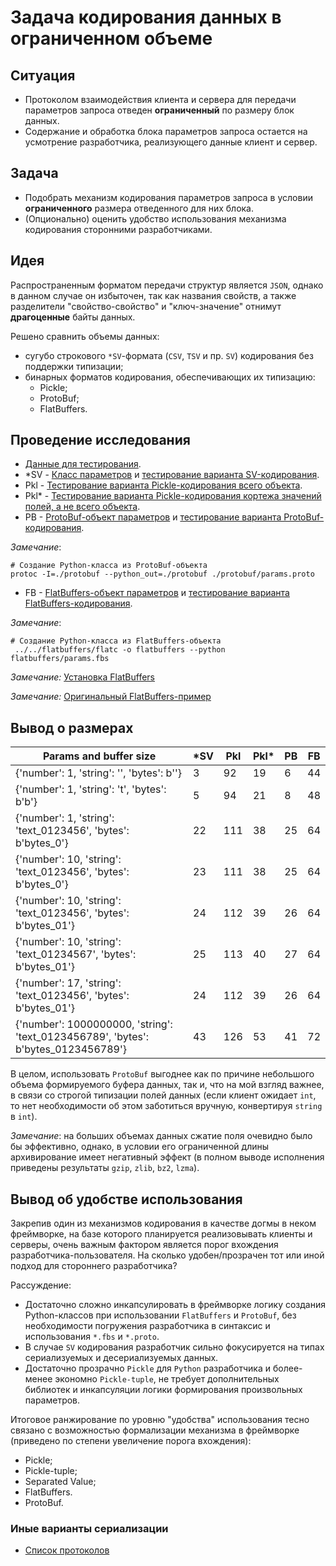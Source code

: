 # Задача кодирования данных в ограниченном объеме

## Ситуация

* Протоколом взаимодействия клиента и сервера для передачи параметров запроса отведен __ограниченный__ по размеру блок данных.
* Cодержание и обработка блока параметров запроса остается на усмотрение разработчика, реализующего данные клиент и сервер.

## Задача

* Подобрать механизм кодирования параметров запроса в условии __ограниченного__ размера отведенного для них блока.
* (Опционально) оценить удобство использования механизма кодирования сторонними разработчиками.

## Идея

Распространенным форматом передачи структур является `JSON`, однако в данном случае он избыточен, так как названия свойств, а также разделители "свойство-свойство" и "ключ-значение" отнимут __драгоценные__ байты данных.

Решено сравнить объемы данных:

* сугубо строкового `*SV`-формата (`CSV`, `TSV` и пр. `SV`) кодирования без поддержки типизации;
* бинарных форматов кодирования, обеспечивающих их типизацию:
  * Pickle;
  * ProtoBuf;
  * FlatBuffers.

## Проведение исследования

* [Данные для тестирования](facets.py).
* *SV - [Класс параметров](sv/params.py) и [тестирование варианта SV-кодирования](sv/test.py).
* Pkl - [Тестирование варианта Pickle-кодирования всего объекта](pickle/test.py).
* Pkl* - [Тестирование варианта Pickle-кодирования кортежа значений полей, а не всего объекта](pickle_tuple/test.py).
* PB - [ProtoBuf-объект параметров](protobuf/params.proto) и [тестирование варианта ProtoBuf-кодирования](protobuf/test.py).
  
_Замечание_:

```shell
# Создание Python-класса из ProtoBuf-объекта
protoc -I=./protobuf --python_out=./protobuf ./protobuf/params.proto
```

* FB - [FlatBuffers-объект параметров](flatbuffers/params.fbs) и [тестирование варианта FlatBuffers-кодирования](flatbuffers/test.py).

_Замечание_:

```shell
# Создание Python-класса из FlatBuffers-объекта
 ../../flatbuffers/flatc -o flatbuffers --python flatbuffers/params.fbs
```

_Замечание:_ [Установка FlatBuffers](https://stackoverflow.com/a/55394568/24858592)

_Замечание:_ [Оригинальный FlatBuffers-пример](https://flatbuffers.dev/flatbuffers_guide_tutorial.html)

## Вывод о размерах

| Params and buffer size                                                            | *SV | Pkl | Pkl* | PB  | FB  |
| --------------------------------------------------------------------------------- | --- | --- | ---- | --- | --- |
| {'number': 1, 'string': '', 'bytes': b''}                                         | 3   | 92  | 19   | 6   | 44  |
| {'number': 1, 'string': 't', 'bytes': b'b'}                                       | 5   | 94  | 21   | 8   | 48  |
| {'number': 1, 'string': 'text_0123456', 'bytes': b'bytes_0'}                      | 22  | 111 | 38   | 25  | 64  |
| {'number': 10, 'string': 'text_0123456', 'bytes': b'bytes_0'}                     | 23  | 111 | 38   | 25  | 64  |
| {'number': 10, 'string': 'text_0123456', 'bytes': b'bytes_01'}                    | 24  | 112 | 39   | 26  | 64  |
| {'number': 10, 'string': 'text_01234567', 'bytes': b'bytes_01'}                   | 25  | 113 | 40   | 27  | 64  |
| {'number': 17, 'string': 'text_0123456', 'bytes': b'bytes_01'}                    | 24  | 112 | 39   | 26  | 64  |
| {'number': 1000000000, 'string': 'text_0123456789', 'bytes': b'bytes_0123456789'} | 43  | 126 | 53   | 41  | 72  |

В целом, использовать `ProtoBuf` выгоднее как по причине небольшого объема формируемого буфера данных, так и, что на мой взгляд важнее, в связи со строгой типизации полей данных (если клиент ожидает `int`, то нет необходимости об этом заботиться вручную, конвертируя `string` в `int`).

_Замечание_: на больших объемах данных сжатие поля очевидно было бы эффективно, однако, в условии его ограниченной длины архивирование имеет негативный эффект (в полном выводе исполнения приведены результаты `gzip`, `zlib`, `bz2`, `lzma`).

## Вывод об удобстве использования

Закрепив один из механизмов кодирования в качестве догмы в неком фреймворке, на базе которого планируется реализовывать клиенты и серверы, очень важным фактором является порог вхождения разработчика-пользователя. На сколько удобен/прозрачен тот или иной подход для стороннего разработчика?

Рассуждение:

* Достаточно сложно инкапсулировать в фреймворке логику создания Python-классов при использовании `FlatBuffers` и `ProtoBuf`, без необходимости погружения разработчика в синтаксис и использования `*.fbs` и `*.proto`.
* В случае `SV` кодирования разработчик сильно фокусируется на типах сериализуемых и десериализуемых данных.
* Достаточно прозрачно `Pickle` для `Python` разработчика и более-менее экономно `Pickle-tuple`, не требует дополнительных библиотек и инкапсуляции логики формирования произвольных параметров.

Итоговое ранжирование по уровню "удобства" использования тесно связано с возможностью формализации механизма в фреймворке (приведено по степени увеличение порога вхождения):

* Pickle;
* Pickle-tuple;
* Separated Value;
* FlatBuffers.
* ProtoBuf.

### Иные варианты сериализации

* [Список протоколов](https://en.wikipedia.org/wiki/Comparison_of_data-serialization_formats)
